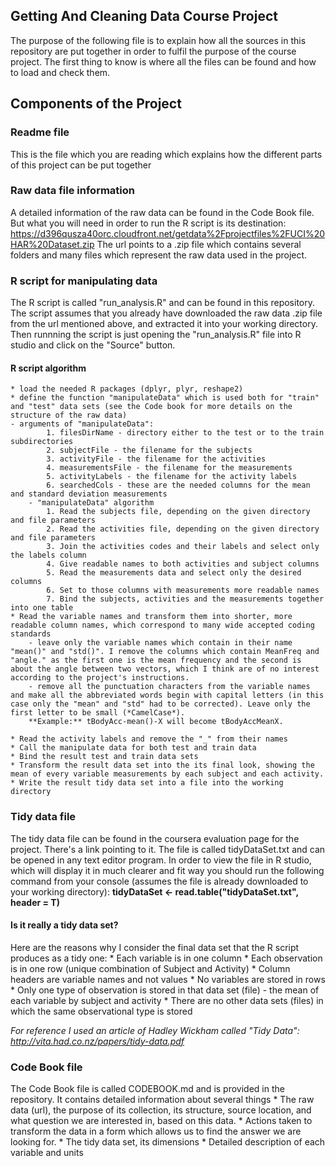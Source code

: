 Getting And Cleaning Data Course Project
-----------------------------------------

The purpose of the following file is to explain how all the sources in this repository are put together in order to fulfil the purpose of the course project. The first thing to know is where all the files can be found and how to load and check them.

## Components of the Project

### Readme file
This is the file which you are reading which explains how the different parts of this project can be put together

### Raw data file information
A detailed information of the raw data can be found in the Code Book file. But what you will need in order to run the R script is its destination:
    https://d396qusza40orc.cloudfront.net/getdata%2Fprojectfiles%2FUCI%20HAR%20Dataset.zip
The url points to a .zip file which contains several folders and many files which represent the raw data used in the project.

### R script for manipulating data
The R script is called "run_analysis.R" and can be found in this repository. The script assumes that you already have downloaded the raw data .zip file from the url mentioned above, and extracted it into your working directory. Then runnning the script is just opening the "run_analysis.R" file into R studio and click on the "Source" button.

#### R script algorithm
	* load the needed R packages (dplyr, plyr, reshape2)
	* define the function "manipulateData" which is used both for "train" and "test" data sets (see the Code book for more details on the structure of the raw data)
   	- arguments of "manipulateData":
        	1. filesDirName - directory either to the test or to the train subdirectories
        	2. subjectFile - the filename for the subjects
        	3. activityFile - the filename for the activities
        	4. measurementsFile - the filename for the measurements
        	5. activityLabels - the filename for the activity labels
        	6. searchedCols - these are the needed columns for the mean and standard deviation measurements
    	- "manipulateData" algorithm
        	1. Read the subjects file, depending on the given directory and file parameters
        	2. Read the activities file, depending on the given directory and file parameters
        	3. Join the activities codes and their labels and select only the labels column
        	4. Give readable names to both activities and subject columns
        	5. Read the measurements data and select only the desired columns
        	6. Set to those columns with measurements more readable names
        	7. Bind the subjects, activities and the measurements together into one table
	* Read the variable names and transform them into shorter, more readable column names, which correspond to many wide accepted coding standards
    	- leave only the variable names which contain in their name "mean()" and "std()". I remove the columns which contain MeanFreq and "angle." as the first one is the mean frequency and the second is about the angle between two vectors, which I think are of no interest according to the project's instructions.
    	- remove all the punctuation characters from the variable names and make all the abbreviated words begin with capital letters (in this case only the "mean" and "std" had to be corrected). Leave only the first letter to be small (*CamelCase*).
    	**Example:** tBodyAcc-mean()-X will become tBodyAccMeanX.

	* Read the activity labels and remove the "_" from their names
	* Call the manipulate data for both test and train data
	* Bind the result test and train data sets
	* Transform the result data set into the its final look, showing the mean of every variable measurements by each subject and each activity.
	* Write the result tidy data set into a file into the working directory


### Tidy data file
The tidy data file can be found in the coursera evaluation page for the project. There's a link pointing to it. The file is called tidyDataSet.txt and can be opened in any text editor program. In order to view the file in R studio, which will display it in much clearer and fit way you should run the following command from your console (assumes the file is already downloaded to your working directory):
    **tidyDataSet <- read.table("tidyDataSet.txt", header = T)**

#### Is it really a tidy data set?
Here are the reasons why I consider the final data set that the R script produces as a tidy one:
	* Each variable is in one column
	* Each observation is in one row (unique combination of Subject and Activity)
	* Column headers are variable names and not values
	* No variables are stored in rows
	* Only one type of observation is stored in that data set (file) - the mean of each variable by subject and activity
	* There are no other data sets (files) in which the same observational type is stored

*For reference I used an article of Hadley Wickham called "Tidy Data": http://vita.had.co.nz/papers/tidy-data.pdf*

### Code Book file
The Code Book file is called CODEBOOK.md and is provided in the repository. It contains detailed information about several things
	* The raw data (url), the purpose of its collection, its structure, source location, and what question we are interested in, based on this data.
	* Actions taken to transform the data in a form which allows us to find the answer we are looking for.
	* The tidy data set, its dimensions
	* Detailed description of each variable and units




